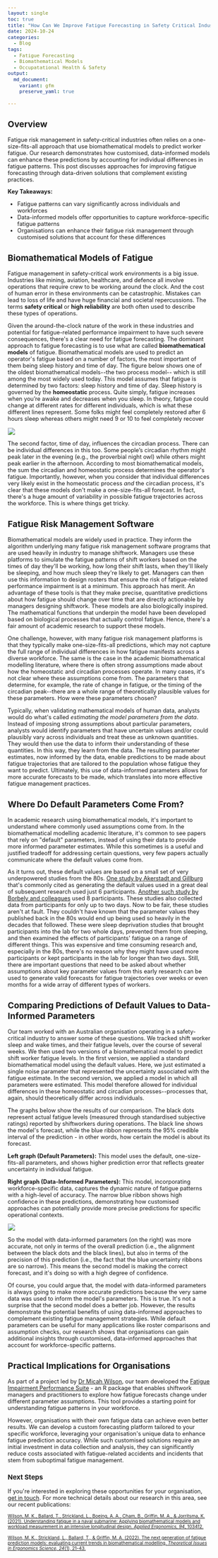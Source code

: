 ```yaml
---
layout: single
toc: true
title: "How Can We Improve Fatigue Forecasting in Safety Critical Industries?"
date: 2024-10-24
categories:
  - Blog
tags:
  - Fatigue Forecasting
  - Biomathematical Models
  - Occupatational Health & Safety
output: 
  md_document:
    variant: gfm
    preserve_yaml: true
    
---
```



<style>
  body {
    font-size: 0.8em; /* Adjust font size just for this page */
  }
</style>

## Overview
Fatigue risk management in safety-critical industries often relies on a one-size-fits-all approach that use biomathematical models to predict worker fatigue. 
Our research demonstrates how customised, data-informed models can enhance these predictions by accounting for individual differences in fatigue patterns. 
This post discusses approaches for improving fatigue forecasting through data-driven solutions that complement existing practices.

**Key Takeaways:**
- Fatigue patterns can vary significantly across individuals and workforces
- Data-informed models offer opportunities to capture workforce-specific fatigue patterns
- Organisations can enhance their fatigue risk management through customised solutions that account for these differences

## Biomathematical Models of Fatigue

Fatigue management in safety-critical work environments is a big issue. Industries like mining, 
aviation, healthcare, and defence all involve operations that require crew to be working around the clock. 
And the cost of human error in these environments can be catastrophic. Mistakes can lead
to loss of life and have huge financial and societal repercussions. The terms **safety critical**
or **high reliability** are both often used to describe these types of operations.

Given the around-the-clock nature of the work in these industries and potential for fatigue-related 
performance impairment to have such severe consequences, there's a clear need for fatigue forecasting.
The dominant approach to fatigue forecasting is to use what are called **biomathematical models** of fatigue.
Biomathematical models are used to predict an operator's fatigue based on a number of factors, the most
important of them being sleep history and time of day. The figure below shows one of the oldest biomathematical models--the two process model--
which is still among the most widely used today. This model assumes that fatigue is determined by two factors: sleep history and time of day. 
Sleep history is governed by the **homeostatic** process. Quite simply, fatigue increases when you’re awake and decreases when you sleep. 
In theory, fatigue could change at different rates for different individuals, which is what these different lines represent.
Some folks might feel completely restored after 6 hours sleep whereas others might need 9 or 10 to feel
completely recover

![](/assets/images/2024-10-24-fatigue-modelling_files/s_and_c_processes.png)

The second factor, time of day, influences the circadian process. There can be individual 
differences in this too. Some people’s circadian rhythm might peak later in the evening (e.g., the 
proverbial night owl) while others might peak earlier in the afternoon. According to most biomathematical
models, the sum the circadian and homeostatic process determines the operator's fatigue.
Importantly, however, when you consider that individual differences very likely exist in the homeostatic process
*and* the circadian process, it's clear that these models don't make a one-size-fits-all forecast.
In fact, there's a huge amount of variability in possible fatigue trajectories across the workforce. This is where things get tricky.

## Fatigue Risk Management Software

Biomathematical models are widely used in practice. They inform the algorithm underlying many fatigue risk management software programs that are used heavily in industry to manage shiftwork. Managers use
these platforms to simulate the fatigue patterns of shift workers based on the times of day they'll be working, how long their shift lasts, 
when they'll likely be sleeping, and how much sleep they're likely to get. Managers can then use this information to design rosters that ensure
the risk of fatigue-related performance impairment is at a minimum. This approach has merit. An advantage of these tools is that they
make precise, quantitative predictions about how fatigue should change over time that are directly actionable by managers designing shiftwork.
These models are also biologically inspired. The mathematical functions that underpin the model have been developed based on biological processes
that actually control fatigue. Hence, there's a fair amount of academic research to support these models.

One challenge, however, with many fatigue risk management platforms is that they typically make one-size-fits-all predictions, which may not capture the 
full range of individual differences in how fatigue manifests across a diverse workforce. The same is the case in the academic biomathematical modelling literature, where there
is often strong assumptions made about how the homeostatic and circadian processes operate. In many cases, it's not clear where these assumptions come from.
The parameters that determine, for example, the rate of change in fatigue, or the timing of the circadian peak--there are a whole range of 
theoretically plausible values for these parameters. How were these parameters chosen?

Typically, when validating mathematical models of human data, analysts would do what's called *estimating the model parameters from the data*. 
Instead of imposing strong assumptions about particular parameters, analysts would identify parameters that have uncertain values and/or
could plausibly vary across individuals and treat these as unknown quantities. They would then use the data to inform their understanding
of these quantities. In this way, they learn from the data. The resulting parameter estimates, now informed by the data, enable predictions
to be made about fatigue trajectories that are tailored to the population whose fatigue they want to predict. Ultimately, this use of data-informed
parameters allows for more accurate forecasts to be made, which translates into more effective fatigue management practices.

## Where Do Default Parameters Come From?

In academic research using biomathematical models, it's important to understand where commonly used assumptions come from. 
In the biomathematical modelling academic literature, it's common to see papers that rely on "default" parameters, instead of using their data
to provide more informed parameter estimates. While this sometimes is a useful and justified tradeoff for addressing certain questions, 
very few papers actually communicate where the default values come from.

As it turns out, these default values are based on a small set of very underpowered studies from the 80s. [One study by Akerstadt and Gillburg](https://pubmed.ncbi.nlm.nih.gov/7256076/) that's commonly cited as generating the default values used in a great deal of subsequent research used just 6 participants.
[Another such study by Borbely and colleagues](https://pubmed.ncbi.nlm.nih.gov/6165548/) used 8 participants. These studies also collected data from participants for only up to two days. Now
to be fair, these studies aren't at fault. They couldn't have known that the parameter values they published back in the 80s would end up being
used so heavily in the decades that followed. These were sleep deprivation studies that brought participants into the lab for two whole days,
prevented them from sleeping, and then examined the effects of participants' fatigue on a range of different things. This was expensive and time consuming
research and, especially in the 80s, there's no reason why they might have used more participants or kept participants in the lab for longer than two days.
Still, there are important questions that need to be asked about whether assumptions about key parameter values from this early research can be used
to generate valid forecasts for fatigue trajectories over weeks or even months for a wide array of different types of workers. 

## Comparing Predictions of Default Values to Data-Informed Parameters

Our team worked with an Australian organisation operating in a safety-critical industry to answer some of these questions. We tracked shift worker sleep and wake times, and their fatigue levels, 
over the course of several weeks. We then used two versions of a biomathematical model to predict shift worker fatigue levels.
In the first version, we applied a standard biomathematical model using the default values. Here, we just estimated a single noise parameter that 
represented the uncertainty associated with the fatigue estimate. In the second version, we applied a model in which all parameters were estimated. 
This model therefore allowed for individual differences in these homeostatic and circadian processes--processes that, again, should theoretically differ 
across individuals.

The graphs below show the results of our comparison. The black dots represent actual fatigue levels (measured through standardised subjective ratings) reported by shiftworkers during operations. 
The black line shows the model's forecast, while the blue ribbon represents the 95% credible interval of the prediction - in other words, how certain the model 
is about its forecast.

**Left graph (Default Parameters):** This model uses the default, one-size-fits-all parameters, and shows higher prediction error that reflects greater uncertainty in individual fatigue.

**Right graph (Data-Informed Parameters):** This model, incorporating workforce-specific data, captures the dynamic nature of fatigue patterns with a high-level of accuracy. 
The narrow blue ribbon shows high confidence in these predictions, demonstrating how customised approaches can potentially provide more precise predictions for specific operational contexts.

![](/assets/images/2024-10-24-fatigue-modelling_files/model_fits.jpg)

So the model with data-informed parameters (on the right) was more accurate, not only in terms of the overall prediction (i.e., the alignment between the black dots and the black lines), but also in terms
of the precision of this prediction (i.e., the fact that the blue uncertainty ribbons are so narrow). This means the second model is making the
correct forecast, and it's doing so with a high degree of confidence.

Of course, you could argue that, the model with data-informed parameters is always going to make more accurate predictions because the very same data was used to inform the model's parameters. 
This is true. It's not a surprise that the second model does a better job. However, the results demonstrate the potential benefits of using data-informed approaches to complement existing fatigue management strategies.
While default parameters can be useful for many applications like roster comparisons and assumption checks, our research 
shows that organisations can gain additional insights through customised, data-informed approaches that account for workforce-specific patterns. 

## Practical Implications for Organisations

As part of a project led by [Dr Micah Wilson](https://staffportal.curtin.edu.au/staff/profile/view/micah-wilson-f7df86b0/), our team developed the [Fatigue Impairment Performance Suite](https://joss.theoj.org/papers/10.21105/joss.02340) - an R package that enables shiftwork managers and 
practitioners to explore how fatigue forecasts change under different parameter assumptions. This tool provides a starting point for understanding fatigue patterns 
in your workforce.

However, organisations with their own fatigue data can achieve even better results. We can develop a custom forecasting platform tailored to your specific workforce, 
leveraging your organisation's unique data to enhance fatigue prediction accuracy. While such customised solutions require an initial investment in data collection and analysis, 
they can significantly reduce costs associated with fatigue-related accidents and incidents that stem from suboptimal 
fatigue management.

### Next Steps

If you're interested in exploring these opportunities for your organisation, [get in touch](mailto:t.ballard@uq.edu.au). For more technical details about our research in this area, see our recent publications:

<span style="font-size: 0.8em;">[Wilson, M. K., Ballard, T., Strickland, L., Boeing, A. A., Cham, B., Griffin, M. A., & Jorritsma, K. (2021). Understanding fatigue in a naval submarine: Applying biomathematical models and workload measurement in an intensive longitudinal design. *Applied Ergonomics, 94*, 103412.](https://espace.curtin.edu.au/bitstream/handle/20.500.11937/83423/83405.pdf;jsessionid=6BA0809653F3A734618882E735BE2107?sequence=2)</span>

<span style="font-size: 0.8em;">[Wilson, M. K., Strickland, L., Ballard, T., & Griffin, M. A. (2022). The next generation of fatigue prediction models: evaluating current trends in biomathematical modelling. *Theoretical Issues in Ergonomics Science, 24*(1), 21-43.](https://doi.org/10.31234/osf.io/e8awh)</span>




